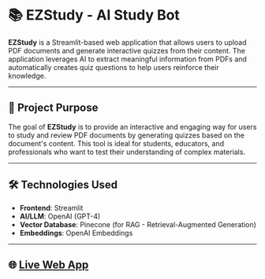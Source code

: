 # 📚 EZStudy - AI Study Bot

**EZStudy** is a Streamlit-based web application that allows users to upload PDF documents and generate interactive quizzes from their content. The application leverages AI to extract meaningful information from PDFs and automatically creates quiz questions to help users reinforce their knowledge.

---

## 🚀 Project Purpose
The goal of **EZStudy** is to provide an interactive and engaging way for users to study and review PDF documents by generating quizzes based on the document's content. This tool is ideal for students, educators, and professionals who want to test their understanding of complex materials.

---

## 🛠️ Technologies Used
- **Frontend**: Streamlit
- **AI/LLM**: OpenAI (GPT-4)
- **Vector Database**: Pinecone (for RAG - Retrieval-Augmented Generation)
- **Embeddings**: OpenAI Embeddings

---

## 🌐 [Live Web App](https://jackkfan0305-ezstudy-app-mxr8wr.streamlit.app/)


